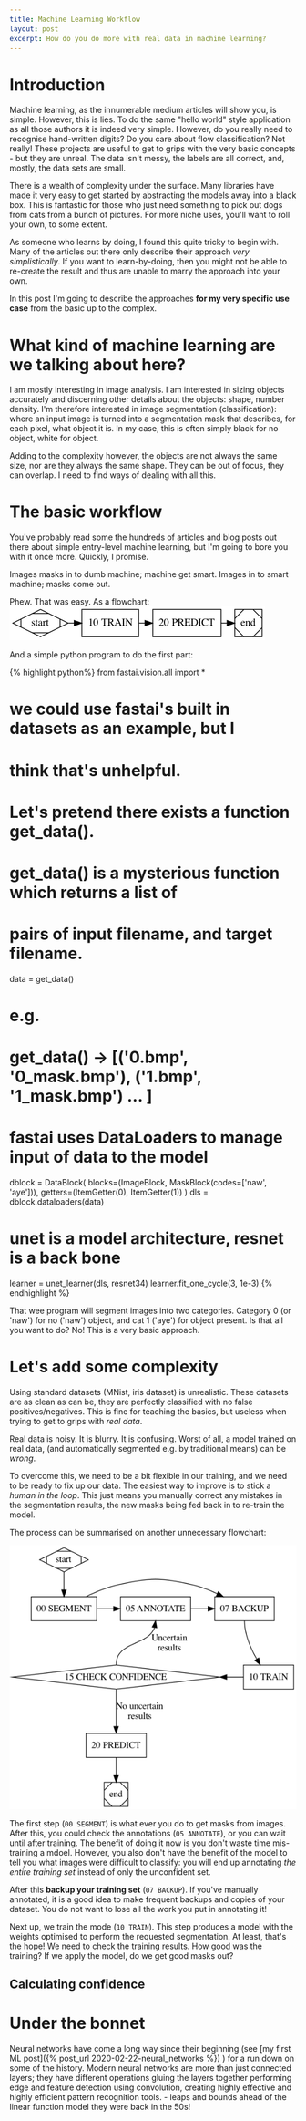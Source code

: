 ```yaml
---
title: Machine Learning Workflow
layout: post
excerpt: How do you do more with real data in machine learning?
---
```


# Introduction

Machine learning, as the innumerable medium articles will show you, is simple.
However, this is lies. To do the same "hello world" style application as all
those authors it is indeed very simple. However, do you really need to recognise
hand-written digits? Do you care about flow classification?  Not really! These
projects are useful to get to grips with the very basic concepts - but they are
unreal. The data isn't messy, the labels are all correct, and, mostly, the data
sets are small.

There is a wealth of complexity under the surface. Many libraries have made it
very easy to get started by abstracting the models away into a black box. This
is fantastic for those who just need something to pick out dogs from cats from a
bunch of pictures. For more niche uses, you'll want to roll your own, to some
extent.

As someone who learns by doing, I found this quite tricky to begin with. Many of
the articles out there only describe their approach *very simplistically*. If
you want to learn-by-doing, then you might not be able to re-create the result
and thus are unable to marry the approach into your own.

In this post I'm going to describe the approaches **for my very specific use
case** from the basic up to the complex.



# What kind of machine learning are we talking about here?

I am mostly interesting in image analysis. I am interested in sizing objects
accurately and discerning other details about the objects: shape, number
density. I'm therefore interested in image segmentation (classification): where
an input image is turned into a segmentation mask that describes, for each
pixel, what object it is. In my case, this is often simply black for no object,
white for object.

Adding to the complexity however, the objects are not always the same size, nor
are they always the same shape. They can be out of focus, they can overlap. I
need to find ways of dealing with all this.


# The basic workflow

You've probably read some the hundreds of articles and blog posts out
there about simple entry-level machine learning, but I'm going to bore you with
it once more. Quickly, I promise.

Images masks in to dumb machine; machine get smart. Images in to smart machine;
masks come out.

Phew. That was easy. As a flowchart:
![basic_flow](/img/ml_basic_flow.png)

And a simple python program to do the first part:

{% highlight python%}
from fastai.vision.all import *

# we could use fastai's built in datasets as an example, but I
# think that's unhelpful.

# Let's pretend there exists a function get_data().
# get_data() is a mysterious function which returns a list of
# pairs of input filename, and target filename.
data = get_data()

# e.g.
# get_data() -> [('0.bmp', '0_mask.bmp'), ('1.bmp', '1_mask.bmp') ... ]

# fastai uses DataLoaders to manage input of data to the model
dblock = DataBlock(
    blocks=(ImageBlock, MaskBlock(codes=['naw', 'aye'])),
    getters=(ItemGetter(0), ItemGetter(1))
)
dls = dblock.dataloaders(data)

# unet is a model architecture, resnet is a back bone
learner = unet_learner(dls, resnet34)
learner.fit_one_cycle(3, 1e-3)
{% endhighlight %}

That wee program will segment images into two categories. Category 0 (or 'naw')
for no ('naw') object, and cat 1 ('aye') for object present. Is that all you
want to do? No! This is a very basic approach.



# Let's add some complexity

Using standard datasets (MNist, iris dataset) is unrealistic. These datasets are
as clean as can be, they are perfectly classified with no false
positives/negatives. This is fine for teaching the basics, but useless when
trying to get to grips with *real data*.

Real data is noisy. It is blurry. It is confusing. Worst of all, a model trained
on real data, (and automatically segmented e.g. by traditional means) can be
*wrong*.

To overcome this, we need to be a bit flexible in our training, and we need to
be ready to fix up our data. The easiest way to improve is to stick a *human in
the loop*. This just means you manually correct any mistakes in the segmentation
results, the new masks being fed back in to re-train the model.

The process can be summarised on another unnecessary flowchart:

![flowchart1](/img/ml_flowchart_1.png)

The first step (`00 SEGMENT`) is what ever you do to get masks from images.
After this, you could check the annotations (`05 ANNOTATE`), or you can wait
until after training. The benefit of doing it now is you don't waste time
mis-training a mdoel. However, you also don't have the benefit of the model to
tell you what images were difficult to classify: you will end up annotating *the
entire training set* instead of only the unconfident set.

After this **backup your training set** (`07 BACKUP`). If you've manually
annotated, it is a good idea to make frequent backups and copies of your
dataset. You do not want to lose all the work you put in annotating it!

Next up, we train the mode (`10 TRAIN`). This step produces a model with the
weights optimised to perform the requested segmentation. At least, that's the
hope! We need to check the training results. How good was the training? If we
apply the model, do we get good masks out?

## Calculating confidence



# Under the bonnet

Neural networks have come a long way since their beginning (see [my first ML post]({% post_url 2020-02-22-neural_networks %}) )
for a run down on some of the history. Modern neural networks are more than just
connected layers; they have different operations gluing the layers together
performing edge and feature detection using convolution, creating highly
effective and highly efficient pattern recognition tools. - leaps and bounds
ahead of the linear function model they were back in the 50s!
